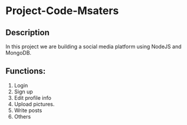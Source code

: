 # Project-Code-Msaters

## Description
In this project we are building a social media platform using NodeJS and MongoDB.

## Functions:

1. Login
2. Sign up
3. Edit profile info
4. Upload pictures.
5. Write posts
6. Others

